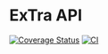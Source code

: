 # ExTra API
[![Coverage Status](https://coveralls.io/repos/github/tomasagata/2023-mojodojocasahouse-backend/badge.svg?branch=main)](https://coveralls.io/github/tomasagata/2023-mojodojocasahouse-backend?branch=main) [![CI](https://github.com/tomasagata/2023-mojodojocasahouse-backend/actions/workflows/run_coveralls.yml/badge.svg)](https://github.com/tomasagata/2023-mojodojocasahouse-backend/actions/workflows/run_coveralls.yml)
